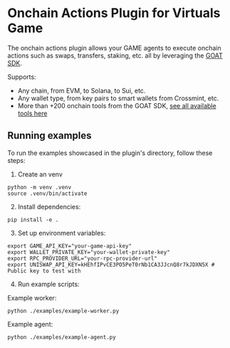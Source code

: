 # Onchain Actions Plugin for Virtuals Game

The onchain actions plugin allows your GAME agents to execute onchain actions such as swaps, transfers, staking, etc. all by leveraging the [GOAT SDK](https://github.com/goat-sdk/goat).

Supports:
- Any chain, from EVM, to Solana, to Sui, etc.
- Any wallet type, from key pairs to smart wallets from Crossmint, etc.
- More than +200 onchain tools from the GOAT SDK, [see all available tools here](https://github.com/goat-sdk/goat/tree/main/python#plugins)


## Running examples

To run the examples showcased in the plugin's directory, follow these steps:

1. Create an venv
```
python -m venv .venv
source .venv/bin/activate
```

2. Install dependencies:
```
pip install -e .
```

3. Set up environment variables:
```
export GAME_API_KEY="your-game-api-key"
export WALLET_PRIVATE_KEY="your-wallet-private-key"
export RPC_PROVIDER_URL="your-rpc-provider-url"
export UNISWAP_API_KEY=kHEhfIPvCE3PO5PeT0rNb1CA3JJcnQ8r7kJDXN5X # Public key to test with
```

4. Run example scripts:

Example worker:
```
python ./examples/example-worker.py  
```

Example agent:
```
python ./examples/example-agent.py
```
